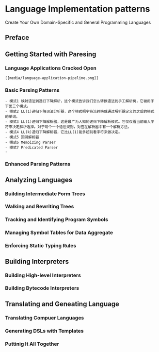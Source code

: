 # Language Implementation patterns
  Create Your Own Domain-Specific and General Programming Languages

## Preface
## Getting Started with Paresing
### Language Applications Cracked Open 
    [[media/language-application-pipeline.png]]
### Basic Parsing Patterns 
    - 模式1 映射语法到递归下降解析，这个模式告诉我们怎么转换语法到手工解析树，它被用于下面三个模式。
    - 模式2 LL(1)递归下降词法分析器，这个模式把字符流转换成通过解析器定义的之后的模式的单词。
    - 模式3 LL(1)递归下降解析器，这是最广为人知的递归下降解析模式。它仅仅看当前输入字符来决定解析选择。对于每个一个语法规则，对应在解析器中有一个解析方法。
    - 模式4 LL(k)递归下降解析器，它比LL(1)能多超前看字符来做决定。
    - 模式5 回溯解析器
    - 模式6 Memoizing Parser
    - 模式7 Predicated Parser
    - 
### Enhanced Parsing Patterns
## Analyzing Languages
### Building Intermediate Form Trees
### Walking and Rewriting Trees
### Tracking and Identifying Program Symbols
### Managing Symbol Tables for Data Aggregate
### Enforcing Static Typing Rules
## Building Interpreters
### Building High-level Interpreters
### Building Bytecode Interpreters
## Translating and Geneating Language
### Translating Compuer Languages
### Generating DSLs with Templates
### Puttinig It All Together
